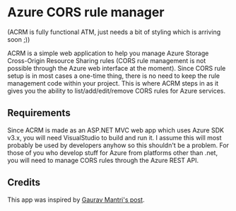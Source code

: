Azure CORS rule manager
=======================

(ACRM is fully functional ATM, just needs a bit of styling which is arriving soon ;))

ACRM is a simple web application to help you manage Azure Storage Cross-Origin Resource Sharing rules (CORS rule management is not possible through the Azure web interface at the moment). Since CORS rule setup is in most cases a one-time thing, there is no need to keep the rule management code within your project. This is where ACRM steps in as it gives you the ability to list/add/edit/remove CORS rules for Azure services.

## Requirements

Since ACRM is made as an ASP.NET MVC web app which uses Azure SDK v3.x, you will need VisualStudio to build and run it. I assume this will most probably be used by developers anyhow so this shouldn't be a problem. For those of you who develop stuff for Azure from platforms other than .net, you will need to manage CORS rules through the Azure REST API.

## Credits

This app was inspired by [Gaurav Mantri's post](http://gauravmantri.com/2013/12/01/windows-azure-storage-and-cors-lets-have-some-fun/).